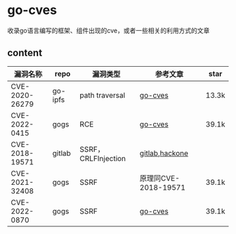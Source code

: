 # go-cves
收录go语言编写的框架、组件出现的cve，或者一些相关的利用方式的文章
## content

| 漏洞名称       | repo    | 漏洞类型            | 参考文章                                                     | star  |
| -------------- | ------- | ------------------- | ------------------------------------------------------------ | ----- |
| CVE-2020-26279 | go-ipfs | path traversal      | [go-cves](CVE-2020-26279/CVE-2020-26279.md)                  | 13.3k |
| CVE-2022-0415  | gogs    | RCE                 | [go-cves](CVE-2022-0415/CVE-2022-0415.md)                    | 39.1k |
| CVE-2018-19571 | gitlab  | SSRF，CRLFInjection | [gitlab](https://gitlab.com/gitlab-org/gitlab/-/issues/8438),[hackone](https://hackerone.com/reports/441090) |       |
| CVE-2021-32408 | gogs    | SSRF                | 原理同CVE-2018-19571                                         | 39.1k |
| CVE-2022-0870  | gogs    | SSRF                | [go-cves](CVE-2022-0415/CVE-2022-0415.md)                    | 39.1k |

